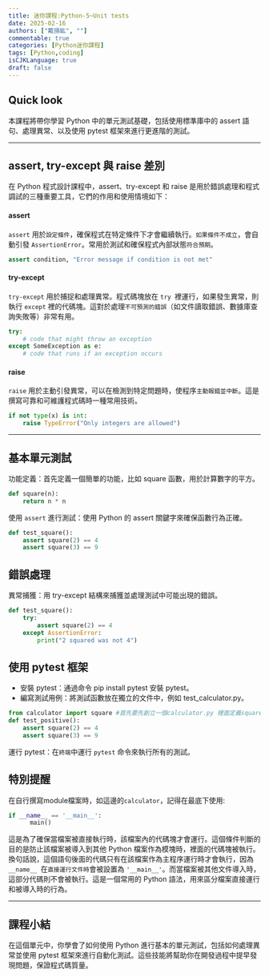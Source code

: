 ```yaml
---
title: 迷你課程:Python-5~Unit tests
date: 2025-02-16
authors: ["戴揚紘", ""]
commentable: true
categories: [Python迷你課程]
tags: [Python,coding]
isCJKLanguage: true
draft: false
---
```

## Quick look
本課程將帶你學習 Python 中的單元測試基礎，包括使用標準庫中的 assert 語句、處理異常、以及使用 pytest 框架來進行更進階的測試。

---
## assert, try-except 與 raise 差別
在 Python 程式設計課程中，assert、try-except 和 raise 是用於錯誤處理和程式調試的三種重要工具，它們的作用和使用情境如下：

#### assert
`assert` 用於`設定條件`，確保程式在特定條件下才會繼續執行。`如果條件不成立`，會自動引發 `AssertionError`。常用於測試和確保程式內部狀態`符合預期`。
```python
assert condition, "Error message if condition is not met"
```
#### try-except
`try-except` 用於捕捉和處理異常。程式碼塊放在 `try `裡運行，如果發生異常，則執行 `except` 裡的代碼塊。這對於處理`不可預測的錯誤`（如文件讀取錯誤、數據庫查詢失敗等）非常有用。
```python
try:
    # code that might throw an exception
except SomeException as e:
    # code that runs if an exception occurs
```

#### raise
`raise` 用於主動引發異常，可以在檢測到特定問題時，使程序`主動報錯並中斷`。這是撰寫可靠和可維護程式碼時一種常用技術。
```python
if not type(x) is int:
    raise TypeError("Only integers are allowed")
```
---

## 基本單元測試
功能定義：首先定義一個簡單的功能，比如 square 函數，用於計算數字的平方。
```python
def square(n):
    return n * n
```
使用 `assert` 進行測試：使用 Python 的 assert 關鍵字來確保函數行為正確。
```python
def test_square():
    assert square(2) == 4
    assert square(3) == 9
```

## 錯誤處理
異常捕獲：用 try-except 結構來捕獲並處理測試中可能出現的錯誤。
```python
def test_square():
    try:
        assert square(2) == 4
    except AssertionError:
        print("2 squared was not 4")
```
## 使用 pytest 框架
- 安裝 pytest：通過命令 pip install pytest 安裝 pytest。
- 編寫測試用例：將測試函數放在獨立的文件中，例如 test_calculator.py。
```python
from calculator import square #首先要先創立一個calculator.py 裡面定義square() 函數
def test_positive():
    assert square(2) == 4
    assert square(3) == 9
```
運行 pytest：在`終端`中運行 `pytest` 命令來執行所有的測試。

## 特別提醒
在自行撰寫module檔案時，如這邊的`calculator`，記得在最底下使用:
```python
if __name__ == '__main__': 
      main()
```      
這是為了確保當檔案被直接執行時，該檔案內的代碼塊才會運行。這個條件判斷的目的是防止該檔案被導入到其他 Python 檔案作為模塊時，裡面的代碼塊被執行。換句話說，這個語句後面的代碼只有在該檔案作為主程序運行時才會執行，因為 `__name__ `在`直接運行文件時`會被設置為 `'__main__'`。而當檔案被其他文件導入時，這部分代碼則不會被執行。這是一個常用的 Python 語法，用來區分檔案直接運行和被導入時的行為。


---
## 課程小結
在這個單元中，你學會了如何使用 Python 進行基本的單元測試，包括如何處理異常並使用 pytest 框架來進行自動化測試。這些技能將幫助你在開發過程中提早發現問題，保證程式碼質量。